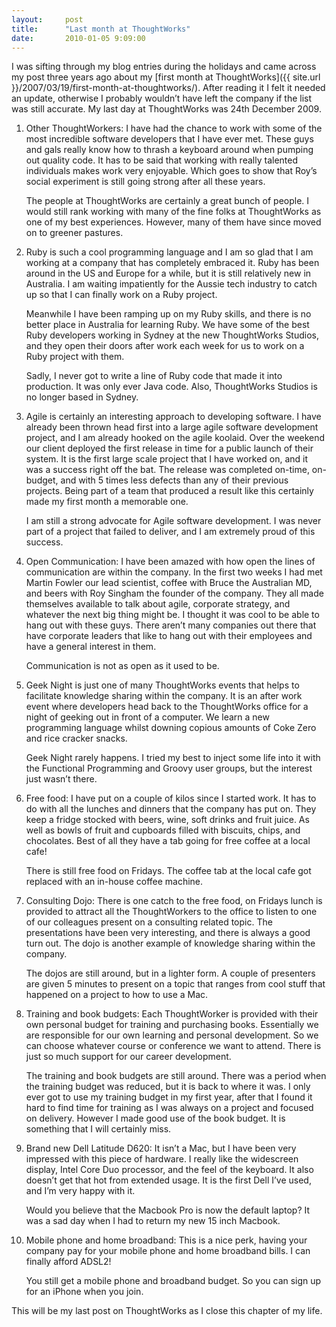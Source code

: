 ```yaml
---
layout:     post
title:      "Last month at ThoughtWorks"
date:       2010-01-05 9:09:00
---
```


I was sifting through my blog entries during the holidays and came across my post three years ago about my [first month at ThoughtWorks]({{ site.url }}/2007/03/19/first-month-at-thoughtworks/). After reading it I felt it needed an update, otherwise I probably wouldn’t have left the company if the list was still accurate. My last day at ThoughtWorks was 24th December 2009.

1. Other ThoughtWorkers: I have had the chance to work with some of the most incredible software developers that I have ever met. These guys and gals really know how to thrash a keyboard around when pumping out quality code. It has to be said that working with really talented individuals makes work very enjoyable. Which goes to show that Roy’s social experiment is still going strong after all these years.

    The people at ThoughtWorks are certainly a great bunch of people. I would still rank working with many of the fine folks at ThoughtWorks as one of my best experiences. However, many of them have since moved on to greener pastures.

2. Ruby is such a cool programming language and I am so glad that I am working at a company that has completely embraced it. Ruby has been around in the US and Europe for a while, but it is still relatively new in Australia. I am waiting impatiently for the Aussie tech industry to catch up so that I can finally work on a Ruby project.

    Meanwhile I have been ramping up on my Ruby skills, and there is no better place in Australia for learning Ruby. We have some of the best Ruby developers working in Sydney at the new ThoughtWorks Studios, and they open their doors after work each week for us to work on a Ruby project with them.

    Sadly, I never got to write a line of Ruby code that made it into production. It was only ever Java code. Also, ThoughtWorks Studios is no longer based in Sydney.

3. Agile is certainly an interesting approach to developing software. I have already been thrown head first into a large agile software development project, and I am already hooked on the agile koolaid. Over the weekend our client deployed the first release in time for a public launch of their system. It is the first large scale project that I have worked on, and it was a success right off the bat. The release was completed on-time, on-budget, and with 5 times less defects than any of their previous projects. Being part of a team that produced a result like this certainly made my first month a memorable one.

    I am still a strong advocate for Agile software development. I was never part of a project that failed to deliver, and I am extremely proud of this success.

4. Open Communication: I have been amazed with how open the lines of communication are within the company. In the first two weeks I had met Martin Fowler our lead scientist, coffee with Bruce the Australian MD, and beers with Roy Singham the founder of the company. They all made themselves available to talk about agile, corporate strategy, and whatever the next big thing might be. I thought it was cool to be able to hang out with these guys. There aren’t many companies out there that have corporate leaders that like to hang out with their employees and have a general interest in them.

    Communication is not as open as it used to be.

5. Geek Night is just one of many ThoughtWorks events that helps to facilitate knowledge sharing within the company. It is an after work event where developers head back to the ThoughtWorks office for a night of geeking out in front of a computer. We learn a new programming language whilst downing copious amounts of Coke Zero and rice cracker snacks.

    Geek Night rarely happens. I tried my best to inject some life into it with the Functional Programming and Groovy user groups, but the interest just wasn’t there.

6. Free food: I have put on a couple of kilos since I started work. It has to do with all the lunches and dinners that the company has put on. They keep a fridge stocked with beers, wine, soft drinks and fruit juice. As well as bowls of fruit and cupboards filled with biscuits, chips, and chocolates. Best of all they have a tab going for free coffee at a local cafe!

    There is still free food on Fridays. The coffee tab at the local cafe got replaced with an in-house coffee machine.

7. Consulting Dojo: There is one catch to the free food, on Fridays lunch is provided to attract all the ThoughtWorkers to the office to listen to one of our colleagues present on a consulting related topic. The presentations have been very interesting, and there is always a good turn out. The dojo is another example of knowledge sharing within the company.

    The dojos are still around, but in a lighter form. A couple of presenters are given 5 minutes to present on a topic that ranges from cool stuff that happened on a project to how to use a Mac.

8. Training and book budgets: Each ThoughtWorker is provided with their own personal budget for training and purchasing books. Essentially we are responsible for our own learning and personal development. So we can choose whatever course or conference we want to attend. There is just so much support for our career development.

    The training and book budgets are still around. There was a period when the training budget was reduced, but it is back to where it was. I only ever got to use my training budget in my first year, after that I found it hard to find time for training as I was always on a project and focused on delivery. However I made good use of the book budget. It is something that I will certainly miss.

9. Brand new Dell Latitude D620: It isn’t a Mac, but I have been very impressed with this piece of hardware. I really like the widescreen display, Intel Core Duo processor, and the feel of the keyboard. It also doesn’t get that hot from extended usage. It is the first Dell I’ve used, and I’m very happy with it.

    Would you believe that the Macbook Pro is now the default laptop? It was a sad day when I had to return my new 15 inch Macbook.

10. Mobile phone and home broadband: This is a nice perk, having your company pay for your mobile phone and home broadband bills. I can finally afford ADSL2!

    You still get a mobile phone and broadband budget. So you can sign up for an iPhone when you join.

This will be my last post on ThoughtWorks as I close this chapter of my life.


